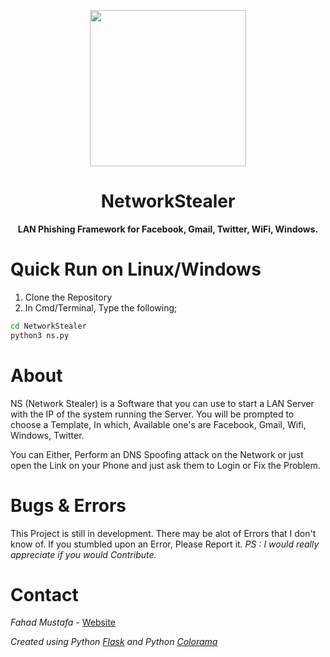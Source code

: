 <p align="center">
          <img src="https://www.upload.ee/image/9428938/nsicon.png" height=250px width=250px>
</p>
<p>
          <h1 align="center">NetworkStealer</h1>
          <p align="center">
  <strong>LAN Phishing Framework for Facebook, Gmail, Twitter, WiFi, Windows.</strong>
          </p>
</p>


# Quick Run on Linux/Windows
1. Clone the Repository
2. In Cmd/Terminal, Type the following;
```bash
cd NetworkStealer
python3 ns.py
```

# About
NS (Network Stealer) is a Software that you can use to start a LAN Server with the IP of the system running the Server. 
You will be prompted to choose a Template, In which, Available one's are Facebook, Gmail, Wifi, Windows, Twitter.

You can Either, Perform an DNS Spoofing attack on the Network or just open the Link on your Phone and just ask them to Login or Fix the Problem.

# Bugs & Errors
This Project is still in development. There may be alot of Errors that I don't know of. If you stumbled upon an Error, Please Report it. _PS : I would really appreciate if you would Contribute._

# Contact
*Fahad Mustafa* -
[Website](http://fahadm.co.nf)

_Created using
Python [Flask](http://flask.pocoo.org/) and Python [Colorama](https://pypi.org/project/colorama/)_

